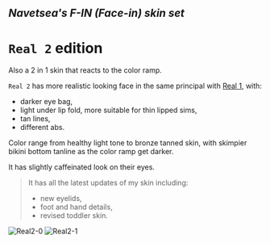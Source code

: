 ## _Navetsea's F-IN (Face-in) skin set_
# `Real 2` edition

Also a 2 in 1 skin that reacts to the color ramp.

`Real 2` has more realistic looking face in the same principal with [Real 1](/09%20Real%201), with:

* darker eye bag,
* light under lip fold, more suitable for thin lipped sims,
* tan lines,
* different abs.

Color range from healthy light tone to bronze tanned skin, with skimpier bikini bottom tanline as the color ramp get darker.

It has slightly caffeinated look on their eyes.

> It has all the latest updates of my skin including:
> * new eyelids,
> * foot and hand details,
> * revised toddler skin.

![Real2-0](/10%20Real2-0.jpg)
![Real2-1](/10%20Real2-1.jpg)
